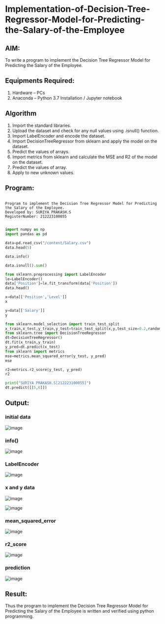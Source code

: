# Implementation-of-Decision-Tree-Regressor-Model-for-Predicting-the-Salary-of-the-Employee

## AIM:
To write a program to implement the Decision Tree Regressor Model for Predicting the Salary of the Employee.

## Equipments Required:
1. Hardware – PCs
2. Anaconda – Python 3.7 Installation / Jupyter notebook

## Algorithm
1. Import the standard libraries.
2. Upload the dataset and check for any null values using .isnull() function.
3. Import LabelEncoder and encode the dataset.
4. Import DecisionTreeRegressor from sklearn and apply the model on the dataset.
5. Predict the values of arrays.
6. Import metrics from sklearn and calculate the MSE and R2 of the model on the dataset.
7. Predict the values of array.
8. Apply to new unknown values.

## Program:
```

Program to implement the Decision Tree Regressor Model for Predicting the Salary of the Employee.
Developed by: SURIYA PRAKASH.S
RegisterNumber: 212223100055

```

```python

import numpy as np
import pandas as pd

data=pd.read_csv("/content/Salary.csv")
data.head(5)

data.info()

data.isnull().sum()

from sklearn.preprocessing import LabelEncoder
le=LabelEncoder()
data['Position']=le.fit_transform(data['Position'])
data.head()

x=data[['Position','Level']]
x

y=data[['Salary']]
y

from sklearn.model_selection import train_test_split
x_train,x_test,y_train,y_test=train_test_split(x,y,test_size=0.2,random_state=2)
from sklearn.tree import DecisionTreeRegressor
dt=DecisionTreeRegressor()
dt.fit(x_train,y_train)
y_pred=dt.predict(x_test)
from sklearn import metrics
mse=metrics.mean_squared_error(y_test, y_pred)
mse

r2=metrics.r2_score(y_test, y_pred)
r2

print("SURIYA PRAKASH.S[212223100055]")
dt.predict([[5,6]])
```

## Output:

### initial data
![image](https://github.com/user-attachments/assets/c004ebd0-6d90-4dad-b3a9-2774ef82c9ea)

### info()

![image](https://github.com/user-attachments/assets/42869789-ae4b-499c-a4d3-aeca88f48e75)

### LabelEncoder
![image](https://github.com/user-attachments/assets/0e925636-0176-447f-9fcf-355eba7f409e)

### x and y data
![image](https://github.com/user-attachments/assets/42625a32-5623-48cb-be68-609e063bc35a)

![image](https://github.com/user-attachments/assets/7f346b4f-a8ae-4b44-9a41-1a23dc3d2a97)

### mean_squared_error

![image](https://github.com/user-attachments/assets/c6cf4e86-93c5-4bde-a992-fb2f29da249a)

### r2_score
![image](https://github.com/user-attachments/assets/bd6e1b9f-ad99-4256-96f9-dddbadb9f824)
### prediction
![image](https://github.com/user-attachments/assets/2ae327fa-37dc-417b-ad5b-583631da5670)


## Result:
Thus the program to implement the Decision Tree Regressor Model for Predicting the Salary of the Employee is written and verified using python programming.
